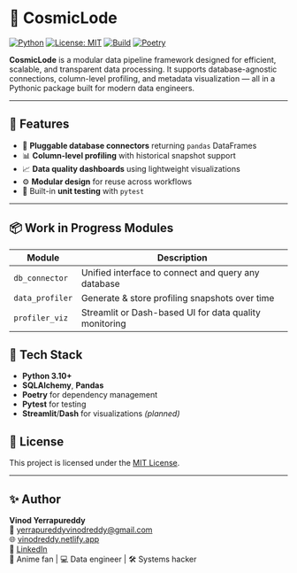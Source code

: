 # 🌌 CosmicLode

[![Python](https://img.shields.io/badge/python-3.10+-blue.svg)](https://www.python.org/downloads/)
[![License: MIT](https://img.shields.io/badge/License-MIT-yellow.svg)](LICENSE)
[![Build](https://img.shields.io/badge/build-passing-brightgreen)]()
[![Poetry](https://img.shields.io/badge/package-poetry-blue)](https://python-poetry.org/)

**CosmicLode** is a modular data pipeline framework designed for efficient, scalable, and transparent data processing. It supports database-agnostic connections, column-level profiling, and metadata visualization — all in a Pythonic package built for modern data engineers.

---

## 🚀 Features

- 🔌 **Pluggable database connectors** returning `pandas` DataFrames
- 📊 **Column-level profiling** with historical snapshot support
- 📈 **Data quality dashboards** using lightweight visualizations
- ⚙️ **Modular design** for reuse across workflows
- 🧪 Built-in **unit testing** with `pytest`

---

## 📦 Work in Progress Modules
| Module         | Description                                             |
|----------------|---------------------------------------------------------|
| `db_connector` | Unified interface to connect and query any database     |
| `data_profiler`| Generate & store profiling snapshots over time          |
| `profiler_viz` | Streamlit or Dash-based UI for data quality monitoring  |

## 📌 Tech Stack

- **Python 3.10+**
- **SQLAlchemy**, **Pandas**
- **Poetry** for dependency management
- **Pytest** for testing
- **Streamlit**/**Dash** for visualizations *(planned)*


## 📝 License

This project is licensed under the [MIT License](LICENSE).

---

## ✨ Author

**Vinod Yerrapureddy**  
📧 [yerrapureddyvinodreddy@gmail.com](mailto:yerrapureddyvinodreddy@gmail.com)  
🌐 [vinodreddy.netlify.app](https://vinodreddy.netlify.app)  
🔗 [LinkedIn](https://www.linkedin.com/in/vinod-yerrapureddy-264938161/)  
🍥 Anime fan | 💻 Data engineer | 🛠️ Systems hacker

